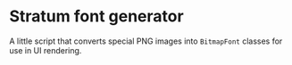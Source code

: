 # Stratum font generator

A little script that converts special PNG images into `BitmapFont` classes for use in UI rendering.